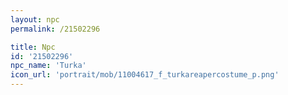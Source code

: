 ```yaml
---
layout: npc
permalink: /21502296

title: Npc
id: '21502296'
npc_name: 'Turka'
icon_url: 'portrait/mob/11004617_f_turkareapercostume_p.png'
---
```

